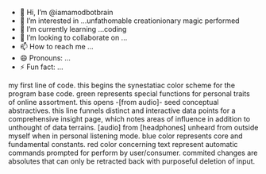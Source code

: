 - 👋 Hi, I’m @iamamodbotbrain
- 👀 I’m interested in ...unfathomable creationionary magic performed
- 🌱 I’m currently learning ...coding
- 💞️ I’m looking to collaborate on ...
- 📫 How to reach me ...
- 😄 Pronouns: ...
- ⚡ Fun fact: ...

<!---
iamamodbotbrain/iamamodbotbrain is a ✨ special ✨ repository because its `README.md` (this file) appears on your GitHub profile.
You can click the Preview link to take a look at your changes.
--->
my first line of code.
this begins the synestatiac color scheme for the program base code.
green represents special functions for personal traits of online assortment.
this opens -[from audio]- seed conceptual abstractives.
this line funnels distinct and interactive data points for a comprehensive insight page, which notes areas of influence in addition to unthought of data terrains.
[audio] from [headphones] unheard from outside myself when in personal listening mode.
blue color represents core and fundamental constants.
red color concerning text represent automatic commands prompted for perform by user/consumer.
commited changes are absolutes that can only be retracted back with purposeful deletion of input.

